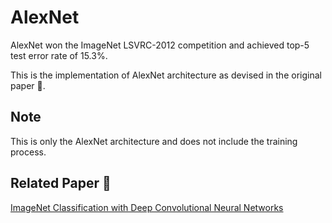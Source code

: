 # AlexNet
AlexNet won the ImageNet LSVRC-2012 competition and achieved top-5 test error rate of 15.3%.

This is the implementation of AlexNet architecture as devised in the original paper 📝.

## Note
This is only the AlexNet architecture and does not include the training process.

## Related Paper 📝
[ImageNet Classification with Deep Convolutional Neural Networks](https://papers.nips.cc/paper/4824-imagenet-classification-with-deep-convolutional-neural-networks)
